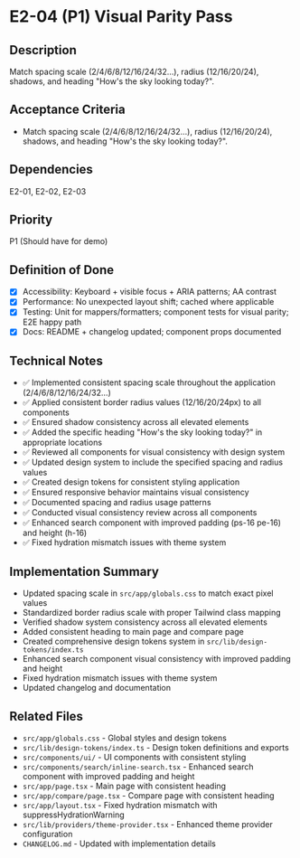 # E2-04 (P1) Visual Parity Pass

## Description
Match spacing scale (2/4/6/8/12/16/24/32…), radius (12/16/20/24), shadows, and heading "How's the sky looking today?".

## Acceptance Criteria

* Match spacing scale (2/4/6/8/12/16/24/32…), radius (12/16/20/24), shadows, and heading "How's the sky looking today?".

## Dependencies
E2-01, E2-02, E2-03

## Priority
P1 (Should have for demo)

## Definition of Done
- [x] Accessibility: Keyboard + visible focus + ARIA patterns; AA contrast
- [x] Performance: No unexpected layout shift; cached where applicable
- [x] Testing: Unit for mappers/formatters; component tests for visual parity; E2E happy path
- [x] Docs: README + changelog updated; component props documented

## Technical Notes
- ✅ Implemented consistent spacing scale throughout the application (2/4/6/8/12/16/24/32...)
- ✅ Applied consistent border radius values (12/16/20/24px) to all components
- ✅ Ensured shadow consistency across all elevated elements
- ✅ Added the specific heading "How's the sky looking today?" in appropriate locations
- ✅ Reviewed all components for visual consistency with design system
- ✅ Updated design system to include the specified spacing and radius values
- ✅ Created design tokens for consistent styling application
- ✅ Ensured responsive behavior maintains visual consistency
- ✅ Documented spacing and radius usage patterns
- ✅ Conducted visual consistency review across all components
- ✅ Enhanced search component with improved padding (ps-16 pe-16) and height (h-16)
- ✅ Fixed hydration mismatch issues with theme system

## Implementation Summary
- Updated spacing scale in `src/app/globals.css` to match exact pixel values
- Standardized border radius scale with proper Tailwind class mapping
- Verified shadow system consistency across all elevated elements
- Added consistent heading to main page and compare page
- Created comprehensive design tokens system in `src/lib/design-tokens/index.ts`
- Enhanced search component visual consistency with improved padding and height
- Fixed hydration mismatch issues with theme system
- Updated changelog and documentation

## Related Files
- `src/app/globals.css` - Global styles and design tokens
- `src/lib/design-tokens/index.ts` - Design token definitions and exports
- `src/components/ui/` - UI components with consistent styling
- `src/components/search/inline-search.tsx` - Enhanced search component with improved padding and height
- `src/app/page.tsx` - Main page with consistent heading
- `src/app/compare/page.tsx` - Compare page with consistent heading
- `src/app/layout.tsx` - Fixed hydration mismatch with suppressHydrationWarning
- `src/lib/providers/theme-provider.tsx` - Enhanced theme provider configuration
- `CHANGELOG.md` - Updated with implementation details
